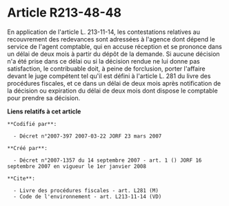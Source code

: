 # Article R213-48-48

En application de l'article L. 213-11-14, les contestations relatives au recouvrement des redevances sont adressées à
l'agence dont dépend le service de l'agent comptable, qui en accuse réception et se prononce dans un délai de deux mois à
partir du dépôt de la demande. Si aucune décision n'a été prise dans ce délai ou si la décision rendue ne lui donne pas
satisfaction, le contribuable doit, à peine de forclusion, porter l'affaire devant le juge compétent tel qu'il est défini à
l'article L. 281 du livre des procédures fiscales, et ce dans un délai de deux mois après notification de la décision ou
expiration du délai de deux mois dont dispose le comptable pour prendre sa décision.

**Liens relatifs à cet article**

	**Codifié par**:

	  - Décret n°2007-397 2007-03-22 JORF 23 mars 2007

	**Créé par**:

	  - Décret n°2007-1357 du 14 septembre 2007 - art. 1 () JORF 16 septembre 2007 en vigueur le 1er janvier 2008

	**Cite**:

	  - Livre des procédures fiscales - art. L281 (M)
	  - Code de l'environnement - art. L213-11-14 (VD)
